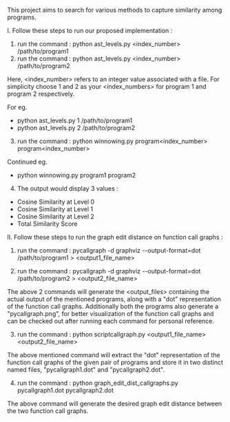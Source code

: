 This project aims to search for various methods to capture similarity among programs. 

I. Follow these steps to run our proposed implementation :

1) run the command : python ast_levels.py <index_number> /path/to/program1
2) run the command : python ast_levels.py <index_number> /path/to/program2

Here, <index_number> refers to an integer value associated with a file. For simplicity choose 1 and 2 as your <index_numbers> for program 1 and program 2 respectively.

For eg.

- python ast_levels.py 1 /path/to/program1
- python ast_levels.py 2 /path/to/program2

3) run the command : python winnowing.py program<index_number> program<index_number>

Continued eg.

- python winnowing.py program1 program2

4) The output would display 3 values :

- Cosine Similarity at Level 0
- Cosine Similarity at Level 1
- Cosine Similarity at Level 2 
- Total Similarity Score

II. Follow these steps to run the graph edit distance on function call graphs :

1) run the command : pycallgraph -d graphviz --output-format=dot /path/to/program1 > <output1_file_name>

2) run the command : pycallgraph -d graphviz --output-format=dot /path/to/program2 > <output2_file_name>

The above 2 commands will generate the <output_files> containing the actual output of the mentioned programs, along with a "dot" representation of the function call graphs. Additionally both the programs also generate a "pycallgraph.png", for better visualization of the function call graphs and can be checked out after running each command for personal reference.

3) run the command : python scriptcallgraph.py <output1_file_name> <output2_file_name>

The above mentioned command will extract the "dot" representation of the function call graphs of the given pair of programs and store it in two distinct named files, "pycallgraph1.dot" and "pycallgraph2.dot".  

4) run the command : python graph_edit_dist_callgraphs.py pycallgraph1.dot pycallgraph2.dot

The above command will generate the desired graph edit distance between the two function call graphs.